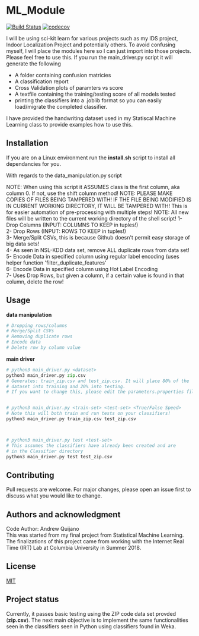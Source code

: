 # ML_Module
[![Build Status](https://travis-ci.com/AndrewQuijano/ML_Module.svg?branch=master)](https://travis-ci.com/AndrewQuijano/ML_Module)
[![codecov](https://codecov.io/gh/AndrewQuijano/ML_Module/branch/master/graph/badge.svg?token=5CM4R0VNM9)](https://codecov.io/gh/AndrewQuijano/ML_Module)

I will be using sci-kit learn for various projects such as my IDS project, Indoor Localization Project and potentially others. To avoid confusing myself, I will place the modules here so I can just import into those projects.
Please feel free to use this. If you run the main_driver.py script it will generate the following
- A folder containing confusion matricies
- A classification report
- Cross Validation plots of paramters vs score
- A textfile containing the training/testing score of all models tested
- printing the classifiers into a .joblib format so you can easily load/migrate the completed classifier.

I have provided the handwriting dataset used in my Statiscal Machine Learning class to provide examples how to use this.

## Installation
If you are on a Linux environment run the **install.sh** script to install all dependancies for you.

With regards to the data_manipulation.py script  
  
NOTE: When using this script it ASSUMES class is the first column, aka column 0. If not, use the shift column method!
NOTE: PLEASE MAKE COPIES OF FILES BEING TAMPERED WITH! IF THE FILE BEING MODIFIED IS IN CURRENT WORKING DIRECTORY, IT WILL BE TAMPERED WITH! This is for easier automation of pre-processing with multiple steps!
NOTE: All new files will be written to the current working directory of the shell script!
1- Drop Columns (INPUT: COLUMNS TO KEEP in tuples!)  
2- Drop Rows (INPUT: ROWS TO KEEP in tuples!)  
3- Merge/Split CSVs, this is because Github doesn't permit easy storage of big data sets!  
4- As seen in NSL-KDD data set, remove ALL duplicate rows from data set!  
5- Encode Data in specified column using regular label encoding (uses helper function 'filter_duplicate_features'  
6- Encode Data in specified column using Hot Label Encoding  
7- Uses Drop Rows, but given a column, if a certain value is found in that column, delete the row!  


## Usage
**data manipulation**
```python
# Dropping rows/columns
# Merge/Split CSVs
# Removing duplicate rows
# Encode data
# Delete row by column value

```


**main driver**
```python
# python3 main_driver.py <dataset>
python3 main_driver.py zip.csv
# Generates: train_zip.csv and test_zip.csv. It will place 80% of the 
# dataset into training and 20% into testing. 
# If you want to change this, please edit the parameters.properties file


# python3 main_driver.py <train-set> <test-set> <True/False Speed>
# Note this will both train and run tests on your classifiers!
python3 main_driver.py train_zip.csv test_zip.csv



# python3 main_driver.py test <test-set>
# This assumes the classifiers have already been created and are
# in the Classifier directory
python3 main_driver.py test test_zip.csv 

```


## Contributing
Pull requests are welcome. For major changes, please open an issue first to discuss what you would like to change.

## Authors and acknowledgment
Code Author: Andrew Quijano  
This was started from my final project from Statistical Machine Learning. The finalizations of this project came from working with the Internet Real Time (IRT) Lab at Columbia University in Summer 2018.  

## License
[MIT](https://choosealicense.com/licenses/mit/)

## Project status
Currently, it passes basic testing using the ZIP code data set provded (**zip.csv**). 
The next main objective is to implement the same functionalities seen in the classifiers seen in Python using classifiers found in Weka.
